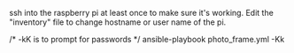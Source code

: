 ssh into the raspberry pi at least once to make sure it's working.
Edit the "inventory" file to change hostname or user name of the pi. 

/* -kK is to prompt for passwords */
ansible-playbook photo_frame.yml -Kk